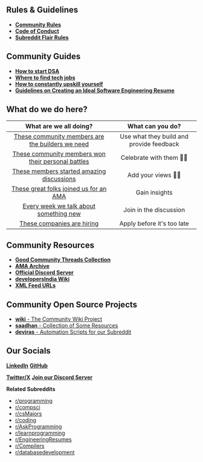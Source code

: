 ## Rules & Guidelines

- [**Community Rules**](https://www.reddit.com/r/developersIndia/wiki/community-rules/)
- [**Code of Conduct**](https://developersindia.in/code-of-conduct/)
- [**Subreddit Flair Rules**](https://www.reddit.com/r/developersIndia/wiki/rules/)

## Community Guides
- [**How to start DSA**](https://wiki.developersindia.in/faqs/how-to-start-dsa)
- [**Where to find tech jobs**](https://wiki.developersindia.in/community-guides/where-to-find-tech-jobs)
- [**How to constantly upskill yourself**](https://wiki.developersindia.in/community-guides/how-to-constantly-upskill-yourself-as-a-developer)
- [**Guidelines on Creating an Ideal Software Engineering Resume**](https://wiki.developersindia.in/community-guides/how-to-create-an-ideal-software-engineering-resume)

## What do we do here?

What are we all doing?|What can you do?
:-:|:-:
[These community members are the builders we need](https://www.reddit.com/r/developersIndia/new/?f=flair_name%3A%22I%20Made%20This%20%3Asnoo_wink%3A%22)| Use what they build and provide feedback
[These community members won their personal battles](https://www.reddit.com/r/developersIndia/new/?f=flair_name%3A%22Personal%20Win%20%E2%9C%A8%22)| Celebrate with them 🙌🏽
[These members started amazing discussions](https://www.reddit.com/r/developersIndia/wiki/community-threads/) | Add your views ✍🏽
[These great folks joined us for an AMA](https://www.reddit.com/r/developersIndia/?f=flair_name%3A%22AMA%22) | Gain insights
[Every week we talk about something new](https://www.reddit.com/r/developersIndia/new/?f=flair_name%3A%22Weekly%20Discussion%20%F0%9F%92%AC%22) | Join in the discussion
[These companies are hiring](https://www.reddit.com/r/developersIndia/?f=flair_name%3A%22Hiring%22) | Apply before it's too late

## Community Resources
- [**Good Community Threads Collection**](https://www.reddit.com/r/developersIndia/wiki/community-threads/)
- [**AMA Archive**](https://developersindia.in/ama-archive/)
- [**Official Discord Server**](https://discord.gg/MKXMSNC)
- [**developersIndia Wiki**](https://wiki.developersindia.in/)
- [**XML Feed URLs**](https://www.reddit.com/r/developersIndia/about/wiki/initiatives-feed-urls/)

## Community Open Source Projects  
- [**wiki** - The Community Wiki Project](https://github.com/developersindia/wiki)
- [**saadhan** - Collection of Some Resources](https://github.com/developersindia/saadhan) 
- [**deviras** - Automation Scripts for our Subreddit](https://github.com/developersindia/deviras)

## Our Socials
[**LinkedIn**](https://www.linkedin.com/company/developersindia/)
[**GitHub**](https://github.com/developersIndia)

[**Twitter/X**](https://twitter.com/devsinindia)
[**Join our Discord Server**](https://discord.gg/developersindia-669880381649977354) 



**Related Subreddits**

- [r/programming](https://www.reddit.com/r/programming/)
- [r/compsci](https://www.reddit.com/r/compsci/)
- [r/csMajors](https://www.reddit.com/r/csMajors/)
- [r/coding](https://www.reddit.com/r/coding/)
- [r/AskProgramming](https://www.reddit.com/r/AskProgramming/)
- [r/learnprogramming](https://www.reddit.com/r/learnprogramming/)
- [r/EngineeringResumes](https://www.reddit.com/r/EngineeringResumes/)
- [r/Compilers](https://www.reddit.com/r/Compilers/)
- [r/databasedevelopment](https://www.reddit.com/r/databasedevelopment/)
